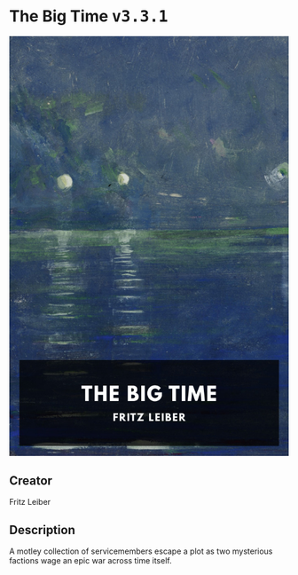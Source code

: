 
# The Big Time <kbd>v3.3.1</kbd>

<center>
  <img src="./cover-1024.jpg"/>
</center>

## Creator
Fritz Leiber

## Description
A motley collection of servicemembers escape a plot as two mysterious factions wage an epic war across time itself.

